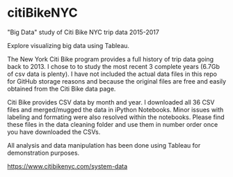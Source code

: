 # citiBikeNYC
"Big Data" study of Citi Bike NYC trip data 2015-2017

Explore visualizing big data using Tableau.

The New York Citi Bike program provides a full history of trip data going back to 2013. I chose to to study the most recent 3 complete years (6.7Gb of csv data is plenty). I have not included the actual data files in this repo for GitHub storage reasons and because the original files are free and easily obtained from the Citi Bike data page.

Citi Bike provides CSV data by month and year. I downloaded all 36 CSV files and merged/mugged the data in iPython Notebooks. Minor issues with labeling and formating were also resolved within the notebooks. Please find these files in the data cleaning folder and use them in number order once you have downloaded the CSVs.

All analysis and data manipulation has been done using Tableau for demonstration purposes.

https://www.citibikenyc.com/system-data